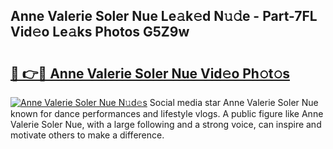 ## Anne Valerie Soler Nue Le𝚊k𝚎d N𝚞𝚍e - Part-7FL Vid𝚎o Le𝚊ks Photos G5Z9w

# <h2><a href="http://fb9vxl.evod.top/?m=Anne+Valerie+Soler+Nue">🔗 👉🔴 Anne Valerie Soler Nue Vid𝚎o Ph𝚘t𝚘s</a></h2>

[![Anne Valerie Soler Nue N𝚞d𝚎s](https://i.imgur.com/8V9OHl7.gif)](http://fb9vxl.evod.top/?m=Anne+Valerie+Soler+Nue)
Social media star Anne Valerie Soler Nue known for dance performances and lifestyle vlogs. A public figure like Anne Valerie Soler Nue, with a large following and a strong voice, can inspire and motivate others to make a difference. 
